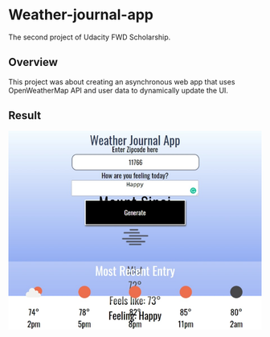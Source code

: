 # Weather-journal-app
The second project of Udacity FWD Scholarship. 

## Overview
This project was about creating an asynchronous web app that uses OpenWeatherMap API and user data to dynamically update the UI.

## Result
![screenshot](image/Web-Screen.jpeg)
